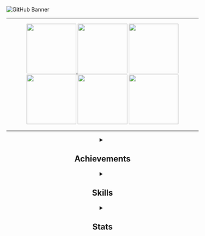 <!-- Banner -->
 
![GitHub Banner](https://user-images.githubusercontent.com/124378648/230798080-4f13aaa4-2d6c-4018-aa9d-8e08424eb6c6.gif)

---

<!-- Icons section -->
<div align="center">
 
   <span><a href="mailto:l.coldridge@googlemail.com?
    subject=subject text">
    <img src="https://user-images.githubusercontent.com/124378648/230936618-6bfd2d0f-b312-4638-9271-a6ee1730f072.png"
         width="130" /></span>
     <span>[<img src="https://user-images.githubusercontent.com/124378648/230936139-15651a94-80f2-4fd9-8641-100c11c849d7.png"
     width="130" />](https://www.google.co.uk/maps/place/Northampton/@52.2397844,-0.8803981,12z/data=!3m1!4b1!4m6!3m5!1s0x487704236e4aa273:0xcdf495d0d9e86209!8m2!3d52.237065!4d-0.8944421!16zL20vMGgzMF8)</span>
    <span>[<img src="https://user-images.githubusercontent.com/124378648/230935137-2eea28b0-cd25-46d6-bd29-e4ece5cb9fcf.png"
     width="130" />](https://www.linkedin.com/in/lucy-coldridge)</span>
    <span>[<img src="https://user-images.githubusercontent.com/124378648/230941804-b0ae9813-9d95-4002-a0c8-e64f0b72c8d4.png"
            width="130" />](https://github.com/LColdridge/Dashboard_Gallery.git)</span>
    <span>[<img src="https://user-images.githubusercontent.com/124378648/230942446-829acd5e-cec1-4e5c-91f7-d43cfb4bfd87.png"
            width="130" />](https://github.com/LColdridge/LColdridge/blob/main/Lucy%20Coldridge%20CV%20PDF.pdf)</span>
    <span>[<img src="https://user-images.githubusercontent.com/124378648/231005400-63368a25-1478-42ad-bf62-32bf5aa38e55.png"
            width="130" />](https://github.com/LColdridge/LColdridge/blob/main/About%20Me.png)</span>

--- 
 
 <!-- Dropdowns -->
 
 <details> 
  <summary><h2>Achievements</h2></summary>
  
  <img src="https://user-images.githubusercontent.com/124378648/231238278-6f97487c-b480-45c8-b582-34cbae6cfbf8.png"
       width="300" />
  
  **`Current Enrollment: Intermediate Python (30% complete)`**
  
  <img src="https://user-images.githubusercontent.com/124378648/230813133-c637fead-901d-441d-934f-776971616d3f.png"
       width="500" />
  <img src="https://user-images.githubusercontent.com/124378648/230813152-0c62d3a6-f202-4ff3-bae8-f0d66494ed2a.png"
       width="500" />
  <img src="https://user-images.githubusercontent.com/124378648/230813170-a6eeb49f-ffcf-477f-9d93-4f5d4fecf059.png"
       width="500" />
  ![Coursera SQL ](https://user-images.githubusercontent.com/124378648/231585348-cd580883-3e63-4370-b175-d5fe4b42ad43.png)
 </details>  
  <details>
   <summary><h2>Skills</h2></summary>
   
   Technical Skills  | Soft Skills
------------- | -------------
Word, Excel, Outlook, PowerPoint, OneDrive, Teams, Skype, GitHub, Power BI, Tableau  | Ability to work independently or as a team
Collecting, compiling, and cleaning data | Problem solving, logical and critical thinking
Identifying, analysing, and interpreting data, trends, and patterns | Quick and willing to learn
Producing clear and concise data visualisations | High level of accuracy and detail
Basics of Python, SQL and R | Strong written and verbal communication
 </details>
<details>
<summary><h2>Stats</h2></summary>
 
 ![](https://github-readme-stats.vercel.app/api?username=LColdridge&theme=midnight-purple&hide_border=false&include_all_commits=false&count_private=false)<br/>
 
 </details>





  




